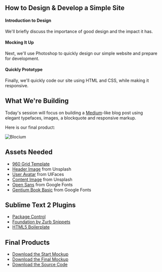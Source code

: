 ## How to Design & Develop a Simple Site

#### Introduction to Design
We'll briefly discuss the importance of good design and the impact it has.

#### Mocking It Up
Next, we'll use Photoshop to quickly design our simple website and prepare for development.

#### Quickly Prototype
Finally, we'll quickly code our site using HTML and CSS, while making it responsive.


## What We're Building
Today's session will focus on building a [Medium](http://www.medium.com)-like blog post using elegant typefaces, images, a blockquote and responsive markup.

Here is our final product:

![Blocium](https://bloc-global-assets.s3.amazonaws.com/images-design/tutorials/photoshop/medium-like/final.png)


## Assets Needed

* [960 Grid Template](https://bloc-global-assets.s3.amazonaws.com/images-design/tutorials/photoshop/medium-like/blog_template.psd)
* [Header Image](http://666a658c624a3c03a6b2-25cda059d975d2f318c03e90bcf17c40.r92.cf1.rackcdn.com/unsplash_52dd4720e8387_1.JPG) from Unsplash
* [User Avatar](https://s3.amazonaws.com/uifaces/faces/twitter/BillSKenney/128.jpg) from UIFaces
* [Content Image](http://666a658c624a3c03a6b2-25cda059d975d2f318c03e90bcf17c40.r92.cf1.rackcdn.com/unsplash_52b73e0b2dee2_1.JPG) from Unsplash
* [Open Sans](http://www.google.com/fonts/download?kit=3hvsV99qyKCBS55e5pvb3ltkqrIMaAZWyLYEoB48lSQ) from Google Fonts
* [Gentium Book Basic](http://www.google.com/fonts/download?kit=EZXeZxZRzjR_ku9XkicXIwGOgN38Q8WzW_8dgyGhtAo)  from Google Fonts

## Sublime Text 2 Plugins
* [Package Control](https://sublime.wbond.net/)
* [Foundation by Zurb Snippets](https://sublime.wbond.net/packages/Foundation%205%20Snippets)
* [HTML5 Boilerplate](https://sublime.wbond.net/packages/HTML%20Boilerplate)

## Final Products
* [Download the Start Mockup](https://github.com/madebymunsters/Design-Workshop/blob/master/Mockup/Blocium_Start.psd)
* [Download the Final Mockup](https://github.com/madebymunsters/Design-Workshop/blob/master/Mockup/Blocium.psd)
* [Download the Source Code](https://github.com/madebymunsters/Design-Workshop/archive/master.zip)